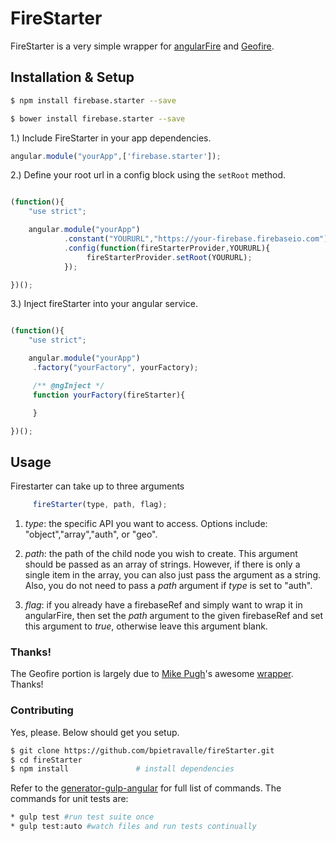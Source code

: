 # FireStarter

FireStarter is a very simple wrapper for [angularFire](https://github.com/firebase/angularfire) and [Geofire](https://github.com/firebase/geofire-js).


## Installation & Setup

```bash
$ npm install firebase.starter --save
```

```bash
$ bower install firebase.starter --save
```

1.) Include FireStarter in your app dependencies.

```javascript
angular.module("yourApp",['firebase.starter']);
```
2.) Define your root url in a config block using the `setRoot` method.

```javascript

(function(){
    "use strict";

    angular.module("yourApp")
			.constant("YOURURL","https://your-firebase.firebaseio.com");
			.config(function(fireStarterProvider,YOURURL){
				 fireStarterProvider.setRoot(YOURURL);
			});

})();
```

3.) Inject fireStarter into your angular service.

```javascript

(function(){
    "use strict";

    angular.module("yourApp")
	 .factory("yourFactory", yourFactory);

	 /** @ngInject */
	 function yourFactory(fireStarter){

	 }

})();
```
## Usage

Firestarter can take up to three arguments

```javascript
	 fireStarter(type, path, flag);
```
1. _type_: the specific API you want to access. Options include: "object","array","auth", or "geo".

2. _path_: the path of the child node you wish to create.  This argument should be passed as an array
of strings.  However, if there is only a single item in the array, you can also
just pass the argument as a string.  Also, you do not need to pass a _path_ argument if _type_ is set to "auth".

3. _flag_: if you already have a firebaseRef and simply want to wrap it in angularFire, then set the _path_ argument to 
the given firebaseRef and set this argument to _true_, otherwise leave this argument blank.


### Thanks!
The Geofire portion is largely due to [Mike Pugh](https://github.com/mikepugh/)'s awesome [wrapper](https://github.com/mikepugh/AngularGeofire).
Thanks!


### Contributing

Yes, please.  Below should get you setup.

```bash
$ git clone https://github.com/bpietravalle/fireStarter.git
$ cd fireStarter
$ npm install               # install dependencies
```
Refer to the [generator-gulp-angular](https://github.com/Swiip/generator-gulp-angular) for full list of
commands. The commands for unit tests are:

```bash
* gulp test #run test suite once
* gulp test:auto #watch files and run tests continually
```



